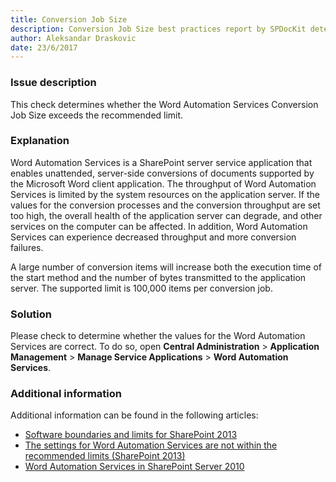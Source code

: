 ```yaml
---
title: Conversion Job Size
description: Conversion Job Size best practices report by SPDocKit determines whether the Word Automation Services Conversion Job Size exceeds the recommended limit.
author: Aleksandar Draskovic 
date: 23/6/2017
---
```

### Issue description
This check determines whether the Word Automation Services Conversion Job Size exceeds the recommended limit.
### Explanation
Word Automation Services is a SharePoint server service application that enables unattended, server-side conversions of documents supported by the Microsoft Word client application. The throughput of Word Automation Services is limited by the system resources on the application server. If the values for the conversion processes and the conversion throughput are set too high, the overall health of the application server can degrade, and other services on the computer can be affected. In addition, Word Automation Services can experience decreased throughput and more conversion failures.

A large number of conversion items will increase both the execution time of the start method and the number of bytes transmitted to the application server. The supported limit is 100,000 items per conversion job.
### Solution
Please check to determine whether the values for the Word Automation Services are correct. To do so, open **Central Administration** > **Application Management** > **Manage Service Applications** > **Word Automation Services**.
### Additional information 
Additional information can be found in the following articles:
* [Software boundaries and limits for SharePoint 2013](https://technet.microsoft.com/en-us/library/cc262787.aspx)
* [The settings for Word Automation Services are not within the recommended limits (SharePoint 2013)](https://technet.microsoft.com/en-us/library/hh487292.aspx)
* [Word Automation Services in SharePoint Server 2010](https://msdn.microsoft.com/en-us/library/ee558278(v=office.14).aspx)